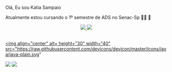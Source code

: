 Olá, Eu sou Katia Sampaio

Atualmente estou cursando o 1º semestre de ADS no Senac-Sp 👩‍💻
🚀 

<div align="center">
  <a href="https://github.com/Dev-katiaS">
  <img height="180em" src="https://github-readme-stats.vercel.app/api?username=Dev-katiaS&show_icons=true&theme=dracula&include_all_commits=true&count_private=true"/>
  <img height="180em" src="https://github-readme-stats.vercel.app/api/top-langs/?username=Dev-katiaS&layout=compact&langs_count=7&theme=dracula"/>
</div>
  <div style="display: inline_block"><br>
  
  <img align="center" alt= height="30" width="40" src="https://raw.githubusercontent.com/devicons/devicon/master/icons/java/java-plain.svg" 
</div>
  <a href="https://www.instagram.com/katya_sampaio/" target="_blank"><img src="https://img.shields.io/badge/-Instagram-%23E4405F?style=for-the-badge&logo=instagram&logoColor=white" target="_blank"></a>
  <a href = "mailto:katiadejesussampaio60@gmail.com"><img src="https://img.shields.io/badge/-Gmail-%23333?style=for-the-badge&logo=gmail&logoColor=white" target="_blank"></a>
 
